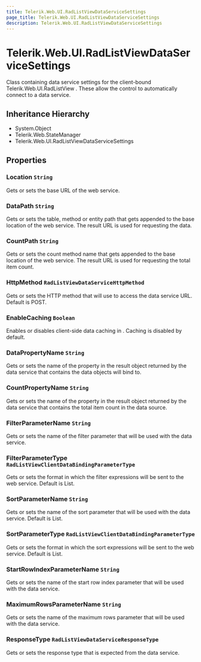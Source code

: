 ```yaml
---
title: Telerik.Web.UI.RadListViewDataServiceSettings
page_title: Telerik.Web.UI.RadListViewDataServiceSettings
description: Telerik.Web.UI.RadListViewDataServiceSettings
---
```


# Telerik.Web.UI.RadListViewDataServiceSettings

Class containing data service settings for the client-bound Telerik.Web.UI.RadListView .
            These allow the control to automatically connect to a data service.

## Inheritance Hierarchy

* System.Object
* Telerik.Web.StateManager
* Telerik.Web.UI.RadListViewDataServiceSettings

## Properties

###  Location `String`

Gets or sets the base URL of the web service.

###  DataPath `String`

Gets or sets the table, method or entity path that gets appended to the base location
            of the web service. The result URL is used for requesting the data.

###  CountPath `String`

Gets or sets the count method name that gets appended to the base location
            of the web service. The result URL is used for requesting the total item count.

###  HttpMethod `RadListViewDataServiceHttpMethod`

Gets or sets the HTTP method that  will use 
            to access the data service URL. Default is POST.

###  EnableCaching `Boolean`

Enables or disables client-side data caching in . Caching is disabled by default.

###  DataPropertyName `String`

Gets or sets the name of the property in the result object returned by the data service 
            that contains the data objects  will bind to.

###  CountPropertyName `String`

Gets or sets the name of the property in the result object returned by the data service 
            that contains the total item count in the data source.

###  FilterParameterName `String`

Gets or sets the name of the filter parameter that will be used with the data service.

###  FilterParameterType `RadListViewClientDataBindingParameterType`

Gets or sets the format in which the filter expressions will be sent to the web service. Default is List.

###  SortParameterName `String`

Gets or sets the name of the sort parameter that will be used with the data service. Default is List.

###  SortParameterType `RadListViewClientDataBindingParameterType`

Gets or sets the format in which the sort expressions will be sent to the web service. Default is List.

###  StartRowIndexParameterName `String`

Gets or sets the name of the start row index parameter that will be used with the data service.

###  MaximumRowsParameterName `String`

Gets or sets the name of the maximum rows parameter that will be used with the data service.

###  ResponseType `RadListViewDataServiceResponseType`

Gets or sets the response type that is expected from the data service.

